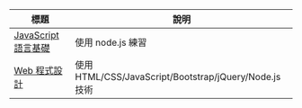 | 標題  |  說明  |
|--------|-----------|
|  [JavaScript 語言基礎](../js/home.html)  |  使用 node.js 練習  |
|  [Web 程式設計](../wp/home.html)  |  使用 HTML/CSS/JavaScript/Bootstrap/jQuery/Node.js 技術  |